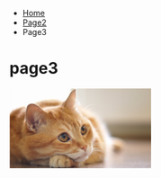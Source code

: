 <ul class="breadcrumb">
  <li><a href="index.html">Home</a></li>
  <li><a href="page2.html">Page2</a></li>
  <li>Page3</li>
</ul>
<h1>page3 </h1>
 
<p>
  <img src="img/cat.jpg" style="width:50%;" />
  </p>
